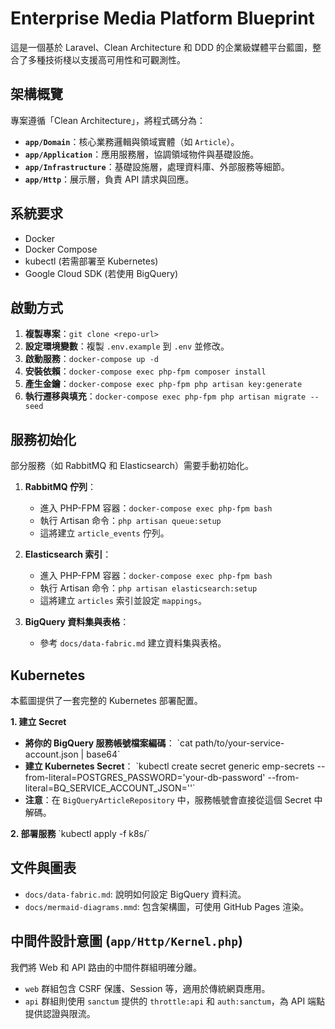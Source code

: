 # Enterprise Media Platform Blueprint

這是一個基於 Laravel、Clean Architecture 和 DDD 的企業級媒體平台藍圖，整合了多種技術棧以支援高可用性和可觀測性。

## 架構概覽
專案遵循「Clean Architecture」，將程式碼分為：
- **`app/Domain`**：核心業務邏輯與領域實體（如 `Article`）。
- **`app/Application`**：應用服務層，協調領域物件與基礎設施。
- **`app/Infrastructure`**：基礎設施層，處理資料庫、外部服務等細節。
- **`app/Http`**：展示層，負責 API 請求與回應。

## 系統要求
- Docker
- Docker Compose
- kubectl (若需部署至 Kubernetes)
- Google Cloud SDK (若使用 BigQuery)

## 啟動方式
1.  **複製專案**：`git clone <repo-url>`
2.  **設定環境變數**：複製 `.env.example` 到 `.env` 並修改。
3.  **啟動服務**：`docker-compose up -d`
4.  **安裝依賴**：`docker-compose exec php-fpm composer install`
5.  **產生金鑰**：`docker-compose exec php-fpm php artisan key:generate`
6.  **執行遷移與填充**：`docker-compose exec php-fpm php artisan migrate --seed`

## 服務初始化
部分服務（如 RabbitMQ 和 Elasticsearch）需要手動初始化。

1.  **RabbitMQ 佇列**：
    - 進入 PHP-FPM 容器：`docker-compose exec php-fpm bash`
    - 執行 Artisan 命令：`php artisan queue:setup`
    - 這將建立 `article_events` 佇列。

2.  **Elasticsearch 索引**：
    - 進入 PHP-FPM 容器：`docker-compose exec php-fpm bash`
    - 執行 Artisan 命令：`php artisan elasticsearch:setup`
    - 這將建立 `articles` 索引並設定 `mappings`。

3.  **BigQuery 資料集與表格**：
    - 參考 `docs/data-fabric.md` 建立資料集與表格。

## Kubernetes
本藍圖提供了一套完整的 Kubernetes 部署配置。

**1. 建立 Secret**
- **將你的 BigQuery 服務帳號檔案編碼**：
  \`cat path/to/your-service-account.json | base64\`
- **建立 Kubernetes Secret**：
  \`kubectl create secret generic emp-secrets --from-literal=POSTGRES_PASSWORD='your-db-password' --from-literal=BQ_SERVICE_ACCOUNT_JSON='<your-base64-encoded-json>'\`
- **注意**：在 `BigQueryArticleRepository` 中，服務帳號會直接從這個 Secret 中解碼。

**2. 部署服務**
\`kubectl apply -f k8s/\`

## 文件與圖表
- `docs/data-fabric.md`: 說明如何設定 BigQuery 資料流。
- `docs/mermaid-diagrams.mmd`: 包含架構圖，可使用 GitHub Pages 渲染。

## 中間件設計意圖 (`app/Http/Kernel.php`)
我們將 Web 和 API 路由的中間件群組明確分離。
- `web` 群組包含 CSRF 保護、Session 等，適用於傳統網頁應用。
- `api` 群組則使用 `sanctum` 提供的 `throttle:api` 和 `auth:sanctum`，為 API 端點提供認證與限流。

